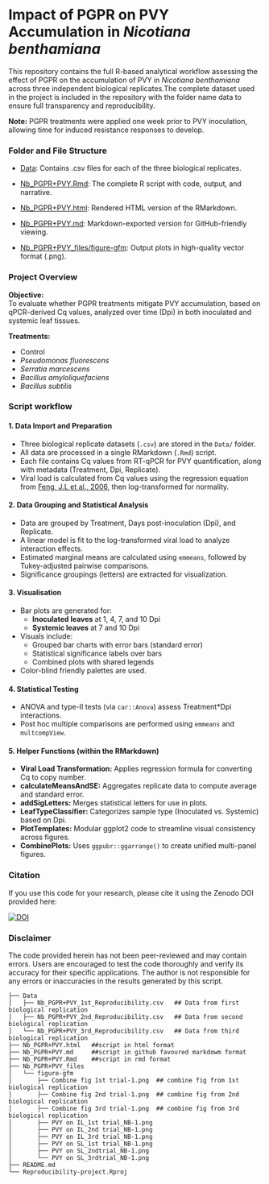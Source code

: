 # Impact of PGPR on PVY Accumulation in *Nicotiana benthamiana*

This repository contains the full R-based analytical workflow assessing the effect of PGPR on the accumulation of PVY in *Nicotiana benthamiana* across three independent biological replicates.The complete dataset used in the project is included in the repository with the folder name data to ensure full transparency and reproducibility. 

**Note:** PGPR treatments were applied one week prior to PVY inoculation, allowing time for induced resistance responses to develop.

### Folder and File Structure
- [Data](https://github.com/BibechanaPaudel/Reproducibility-project/tree/main/Nb_PGPR%2BPVY_files/figure-gfm): Contains .csv files for each of the three biological replicates.

- [Nb_PGPR+PVY.Rmd](https://github.com/BibechanaPaudel/Reproducibility-project/blob/main/Nb_PGPR%2BPVY.Rmd): The complete R script with code, output, and narrative.

- [Nb_PGPR+PVY.html](https://github.com/BibechanaPaudel/Reproducibility-project/blob/main/Nb_PGPR%2BPVY.html): Rendered HTML version of the RMarkdown.

- [Nb_PGPR+PVY.md](https://github.com/BibechanaPaudel/Reproducibility-project/blob/main/Nb_PGPR%2BPVY.md): Markdown-exported version for GitHub-friendly viewing.

- [Nb_PGPR+PVY_files/figure-gfm](https://github.com/BibechanaPaudel/Reproducibility-project/tree/main/Nb_PGPR%2BPVY_files/figure-gfm): Output plots in high-quality vector format (.png). 


### Project Overview

**Objective:**  
To evaluate whether PGPR treatments mitigate PVY accumulation, based on qPCR-derived Cq values, analyzed over time (Dpi) in both inoculated and systemic leaf tissues.

**Treatments:**
- Control  
- *Pseudomonas fluorescens*  
- *Serratia marcescens*  
- *Bacillus amyloliquefaciens*  
- *Bacillus subtilis*

### Script workflow

#### **1. Data Import and Preparation**

- Three biological replicate datasets (`.csv`) are stored in the `Data/` folder.
- All data are processed in a single RMarkdown (`.Rmd`) script.
- Each file contains Cq values from RT-qPCR for PVY quantification, along with metadata (Treatment, Dpi, Replicate).
- Viral load is calculated from Cq values using the regression equation from [Feng, J.L et al., 2006](https://academic.oup.com/abbs/article/38/10/669/217), then log-transformed for normality.

#### **2. Data Grouping and Statistical Analysis**

- Data are grouped by Treatment, Days post-inoculation (Dpi), and Replicate.
- A linear model is fit to the log-transformed viral load to analyze interaction effects.
- Estimated marginal means are calculated using `emmeans`, followed by Tukey-adjusted pairwise comparisons.
- Significance groupings (letters) are extracted for visualization.

#### **3. Visualisation**

- Bar plots are generated for:
  - **Inoculated leaves** at 1, 4, 7, and 10 Dpi
  - **Systemic leaves** at 7 and 10 Dpi
- Visuals include:
  - Grouped bar charts with error bars (standard error)
  - Statistical significance labels over bars
  - Combined plots with shared legends
- Color-blind friendly palettes are used.

#### **4. Statistical Testing**

- ANOVA and type-II tests (via `car::Anova`) assess Treatment*Dpi interactions.
- Post hoc multiple comparisons are performed using `emmeans` and `multcompView`.

#### **5. Helper Functions (within the RMarkdown)**

- **Viral Load Transformation:** Applies regression formula for converting Cq to copy number.
- **calculateMeansAndSE:** Aggregates replicate data to compute average and standard error.
- **addSigLetters:** Merges statistical letters for use in plots.
- **LeafTypeClassifier:** Categorizes sample type (Inoculated vs. Systemic) based on Dpi.
- **PlotTemplates:** Modular ggplot2 code to streamline visual consistency across figures.
- **CombinePlots:** Uses `ggpubr::ggarrange()` to create unified multi-panel figures.

### Citation
If you use this code for your research, please cite it using the Zenodo DOI provided here:

[![DOI](https://zenodo.org/badge/966418246.svg)](https://doi.org/10.5281/zenodo.15258548)

### Disclaimer
The code provided herein has not been peer-reviewed and may contain errors. Users are encouraged to test the code thoroughly and verify its accuracy for their specific applications. The author is not responsible for any errors or inaccuracies in the results generated by this script.

```
├── Data
│   ├── Nb_PGPR+PVY_1st_Reproducibility.csv   ## Data from first biological replication
│   ├── Nb_PGPR+PVY_2nd_Reproducibility.csv   ## Data from second biological replication
│   └── Nb_PGPR+PVY_3rd_Reproducibility.csv   ## Data from third biological replication
├── Nb_PGPR+PVY.html   ##script in html format
├── Nb_PGPR+PVY.md     ##script in github favoured markdowm format
├── Nb_PGPR+PVY.Rmd    ##script in rmd format
├── Nb_PGPR+PVY_files
│   └── figure-gfm
│       ├── Combine fig 1st trial-1.png  ## combine fig from 1st biological replication
│       ├── Combine fig 2nd trial-1.png  ## combine fig from 2nd biological replication
│       ├── Combine fig 3rd trial-1.png  ## combine fig from 3rd biological replication
│       ├── PVY on IL_1st trial_NB-1.png 
│       ├── PVY on IL_2nd trial_NB-1.png
│       ├── PVY on IL_3rd trial_NB-1.png
│       ├── PVY on SL_1st trial_NB-1.png
│       ├── PVY on SL_2ndtrial_NB-1.png
│       └── PVY on SL_3rdtrial_NB-1.png
├── README.md 
└── Reproducibility-project.Rproj
```
